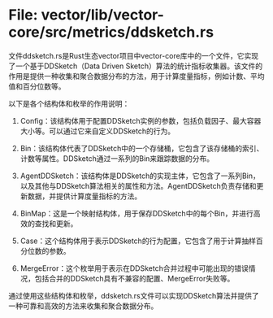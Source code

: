# File: vector/lib/vector-core/src/metrics/ddsketch.rs

文件ddsketch.rs是Rust生态vector项目中vector-core库中的一个文件，它实现了一个基于DDSketch（Data Driven Sketch）算法的统计指标收集器。该文件的作用是提供一种收集和聚合数据分布的方法，用于计算度量指标，例如计数、平均值和百分位数等。

以下是各个结构体和枚举的作用说明：

1. Config：该结构体用于配置DDSketch实例的参数，包括负载因子、最大容器大小等。可以通过它来自定义DDSketch的行为。

2. Bin：该结构体代表了DDSketch中的一个存储桶，它包含了该存储桶的索引、计数等属性。DDSketch通过一系列的Bin来跟踪数据的分布。

3. AgentDDSketch：该结构体是DDSketch的实现主体，它包含了一系列Bin，以及其他与DDSketch算法相关的属性和方法。AgentDDSketch负责存储和更新数据，并提供计算度量指标的方法。

4. BinMap：这是一个映射结构体，用于保存DDSketch中的每个Bin，并进行高效的查找和更新。

5. Case：这个结构体用于表示DDSketch的行为配置，它包含了用于计算抽样百分位数的参数。

6. MergeError：这个枚举用于表示在DDSketch合并过程中可能出现的错误情况，包括合并的DDSketch具有不兼容的配置、MergeError失败等。

通过使用这些结构体和枚举，ddsketch.rs文件可以实现DDSketch算法并提供了一种可靠和高效的方法来收集和聚合数据分布。

